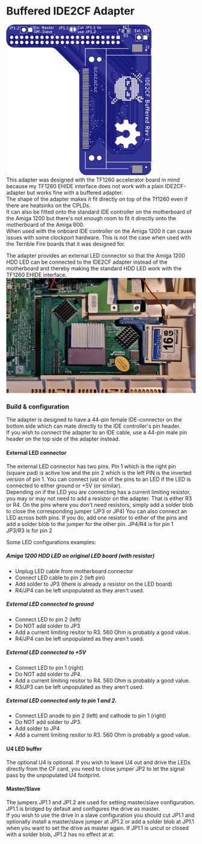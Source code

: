 # Buffered IDE2CF Adapter
<img src="rev1\images\pcb_top.svg" alt="PCB top" width="400"/><br/>
This adapter was designed with the TF1260 accelerator board in mind because my TF1260 EHIDE interface does not work with a plain IDE2CF-adapter but works fine with a buffered adapter.  
The shape of the adapter makes it fit directly on top of the Tf1260 even if there are heatsinks on the CPLDs.  
It can also be fitted onto the standard IDE controller on the motherboard of the Amiga 1200 but there's not enough room to fit it directly onto the motherboard of the Amiga 600.  
When used with the onboard IDE controller on the Amiga 1200 it can cause issues with some clockport hardware. This is not the case when used with the Terrible Fire boards that it was designed for.  

The adapter provides an external LED connector so that the Amiga 1200 HDD LED can be connected to the IDE2CF adapter instead of the motherboard and thereby making the standard HDD LED work with the TF1260 EHIDE interface.  
<img src="rev1\images\tf1260.jpg" alt="Adapter installed on TF1260" width="600"/><br/>

### Build & configuration
The adapter is designed to have a 44-pin female IDE-connector on the bottom side which can mate directly to the IDE controller's pin header.  
If you wish to connect the adapter to an IDE cable, use a 44-pin male pin header on the top side of the adapter instead.

#### External LED connector
The external LED connector has two pins. Pin 1 which is the right pin (square pad) is active low and the pin 2 which is the left PIN is the inverted version of pin 1.
You can connect just on of the pins to an LED if the LED is connected to either ground or +5V (or similar).  
Depending on if the LED you are connecting has a current limiting resistor, you may or may not need to add a resistor on the adapter. That is either R3 or R4. On the pins where you don't need resistors, simply add a solder blob to close the corresponding jumper (JP3 or JP4)
You can also connect an LED across both pins. If you do, add one resistor to either of the pins and add a solder blob to the jumper for the other pin.
JP4/R4 is for pin 1  
JP3/R3 is for pin 2  

Some LED configurations examples:

##### Amiga 1200 HDD LED on original LED board (with resistor)
* Unplug LED cable from motherboard connector
* Connect LED cable to pin 2 (left pin)
* Add solder to JP3 (there is already a resistor on the LED board)
* R4/JP4 can be left unpopulated as they aren't used.

##### External LED connected to ground
* Connect LED to pin 2 (left)  
* Do NOT add solder to JP3
* Add a current limiting resitor to R3. 560 Ohm is probably a good value.  
* R4/JP4 can be left unpopulated as they aren't used.

##### External LED connected to +5V
* Connect LED to pin 1 (right)  
* Do NOT add solder to JP4.  
* Add a current limiting resitor to R4. 560 Ohm is probably a good value.  
* R3/JP3 can be left unpopulated as they aren't used.

##### External LED connected only to pin 1 and 2.
* Connect LED anode to pin 2 (left) and cathode to pin 1 (right)  
* Do NOT add solder to JP3.  
* Add solder to JP4
* Add a current limiting resitor to R3. 560 Ohm is probably a good value.  

#### U4 LED buffer
The optional U4 is optional.
If you wish to leave U4 out and drive the LEDs directly from the CF card, you need to close jumper JP2 to let the signal pass by the unpopulated U4 footprint.

#### Master/Slave
The jumpers JP1.1 and JP1.2 are used for setting master/slave configuration. JP1.1 is bridged by default and configures the drive as master.  
If you wish to use the drive in a slave configuration you should cut JP1.1 and optionally install a master/slave jumper at JP1.2 or add a solder blob at JP1.1 when you want to set the drive as master again.
If JP1.1 is uncut or closed with a solder blob, JP1.2 has no effect at at.

